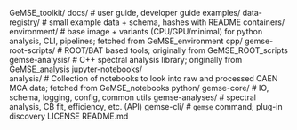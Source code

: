 GeMSE_toolkit/
  docs/                     # user guide, developer guide
  examples/
  data-registry/            # small example data + schema, hashes with README
  containers/
    environment/                 # base image + variants (CPU/GPU/minimal) for python analysis, CLI, pipelines; fetched from GeMSE_environment
  cpp/
    gemse-root-scripts/       # ROOT/BAT based tools; originally from GeMSE_ROOT_scripts
    gemse-analysis/          # C++ spectral analysis library; originally from GeMSE_analysis
  jupyter-notebooks/      
    analysis/               # Collection of notebooks to look into raw and processed CAEN MCA data; fetched from GeMSE_notebooks
  python/
    gemse-core/             # IO, schema, logging, config, common utils
    gemse-analyses/         # spectral analysis, CB fit, efficiency, etc. (API)
    gemse-cli/              # `gemse` command; plug-in discovery
  LICENSE
  README.md

